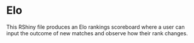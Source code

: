 # Elo
This RShiny file produces an Elo rankings scoreboard where a user can input the outcome of new matches and observe how their rank changes.
